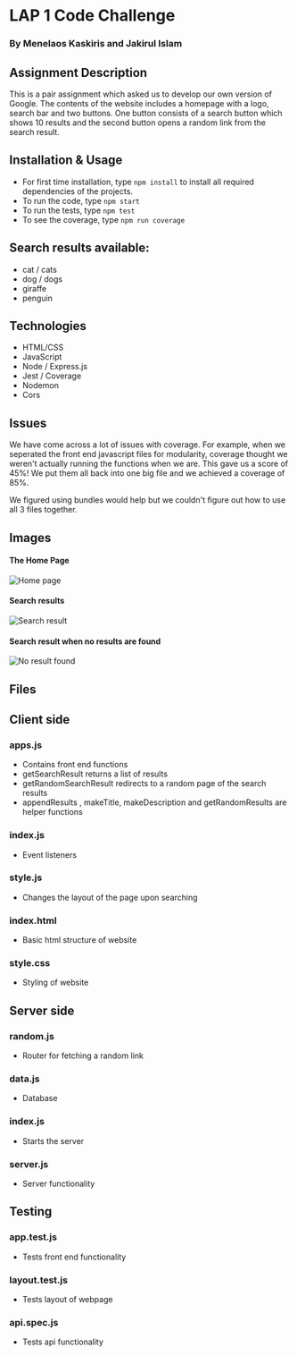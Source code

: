 # LAP 1 Code Challenge
### By Menelaos Kaskiris and Jakirul Islam 

## Assignment Description
This is a pair assignment which asked us to develop our own version of Google. The contents of the website includes a homepage with a logo, search bar and two buttons. One button consists of a search button which shows 10 results and the second button opens a random link from the search result.

## Installation & Usage
- For first time installation, type `npm install` to install all required dependencies of the projects.
- To run the code, type `npm start`
- To run the tests, type `npm test`
- To see the coverage, type `npm run coverage`

## Search results available:
- cat / cats
- dog / dogs
- giraffe 
- penguin

## Technologies
- HTML/CSS
- JavaScript
- Node / Express.js
- Jest / Coverage
- Nodemon
- Cors

## Issues

We have come across a lot of issues with coverage. For example, when we seperated the front end javascript files for modularity, coverage thought we weren't actually running the functions when we are. This gave us a score of 45%! We put them all back into one big file and we achieved a coverage of 85%.

We figured using bundles would help but we couldn't figure out how to use all 3 files together.

## Images

#### The Home Page
![Home page](https://i.gyazo.com/07b68afcd250d4d40f950af882dd8c7f.png)

#### Search results
![Search result](https://i.gyazo.com/d046e9f25cdd9b83b14fc59b38bf967d.png)

#### Search result when no results are found
![No result found](https://i.gyazo.com/c8f0fb09e3de60803e42b091eaeed4b9.png)

## Files

## Client side
### apps.js
- Contains front end functions
- getSearchResult returns a list of results
- getRandomSearchResult redirects to a random page of the search results
-   appendResults , makeTitle, makeDescription and getRandomResults are helper functions

### index.js
- Event listeners

### style.js
- Changes the layout of the page upon searching

### index.html
- Basic html structure of website

### style.css
- Styling of website

## Server side
### random.js
- Router for fetching a random link

### data.js
- Database

### index.js
- Starts the server

### server.js
- Server functionality

## Testing
### app.test.js
- Tests front end functionality

### layout.test.js
- Tests layout of webpage

### api.spec.js
- Tests api functionality
